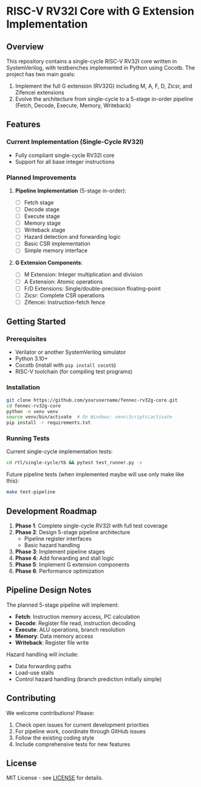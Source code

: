 # RISC-V RV32I Core with G Extension Implementation

## Overview

This repository contains a single-cycle RISC-V RV32I core written in SystemVerilog, with testbenches implemented in Python using Cocotb. The project has two main goals:

1. Implement the full G extension (RV32G) including M, A, F, D, Zicsr, and Zifencei extensions
2. Evolve the architecture from single-cycle to a 5-stage in-order pipeline (Fetch, Decode, Execute, Memory, Writeback)

## Features

### Current Implementation (Single-Cycle RV32I)

- Fully compliant single-cycle RV32I core
- Support for all base integer instructions

### Planned Improvements

1. **Pipeline Implementation** (5-stage in-order):

   - [ ] Fetch stage
   - [ ] Decode stage
   - [ ] Execute stage
   - [ ] Memory stage
   - [ ] Writeback stage
   - [ ] Hazard detection and forwarding logic
   - [ ] Basic CSR implementation
   - [ ] Simple memory interface

2. **G Extension Components**:
   - [ ] M Extension: Integer multiplication and division
   - [ ] A Extension: Atomic operations
   - [ ] F/D Extensions: Single/double-precision floating-point
   - [ ] Zicsr: Complete CSR operations
   - [ ] Zifencei: Instruction-fetch fence

## Getting Started

### Prerequisites

- Verilator or another SystemVerilog simulator
- Python 3.10+
- Cocotb (install with `pip install cocotb`)
- RISC-V toolchain (for compiling test programs)

### Installation

```bash
git clone https://github.com/yourusername/fennec-rv32g-core.git
cd fennec-rv32g-core
python -m venv venv
source venv/bin/activate  # On Windows: venv\Scripts\activate
pip install -r requirements.txt
```

### Running Tests

Current single-cycle implementation tests:

```bash
cd rtl/single-cycle/tb && pytest test_runner.py -s
```

Future pipeline tests (when implemented maybe will use only make like this):

```bash
make test-pipeline
```

## Development Roadmap

1. **Phase 1**: Complete single-cycle RV32I with full test coverage
2. **Phase 2**: Design 5-stage pipeline architecture
   - Pipeline register interfaces
   - Basic hazard handling
3. **Phase 3**: Implement pipeline stages
4. **Phase 4**: Add forwarding and stall logic
5. **Phase 5**: Implement G extension components
6. **Phase 6**: Performance optimization

## Pipeline Design Notes

The planned 5-stage pipeline will implement:

- **Fetch**: Instruction memory access, PC calculation
- **Decode**: Register file read, instruction decoding
- **Execute**: ALU operations, branch resolution
- **Memory**: Data memory access
- **Writeback**: Register file write

Hazard handling will include:

- Data forwarding paths
- Load-use stalls
- Control hazard handling (branch prediction initially simple)

## Contributing

We welcome contributions! Please:

1. Check open issues for current development priorities
2. For pipeline work, coordinate through GitHub issues
3. Follow the existing coding style
4. Include comprehensive tests for new features

## License

MIT License - see [LICENSE](LICENSE) for details.
